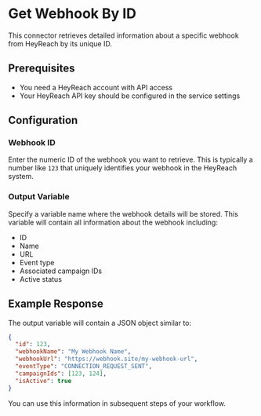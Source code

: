 # Get Webhook By ID

This connector retrieves detailed information about a specific webhook from HeyReach by its unique ID.

## Prerequisites

- You need a HeyReach account with API access
- Your HeyReach API key should be configured in the service settings

## Configuration

### Webhook ID
Enter the numeric ID of the webhook you want to retrieve. This is typically a number like `123` that uniquely identifies your webhook in the HeyReach system.

### Output Variable
Specify a variable name where the webhook details will be stored. This variable will contain all information about the webhook including:
- ID
- Name
- URL
- Event type
- Associated campaign IDs
- Active status

## Example Response

The output variable will contain a JSON object similar to:

```json
{
  "id": 123,
  "webhookName": "My Webhook Name",
  "webhookUrl": "https://webhook.site/my-webhook-url",
  "eventType": "CONNECTION_REQUEST_SENT",
  "campaignIds": [123, 124],
  "isActive": true
}
```

You can use this information in subsequent steps of your workflow.